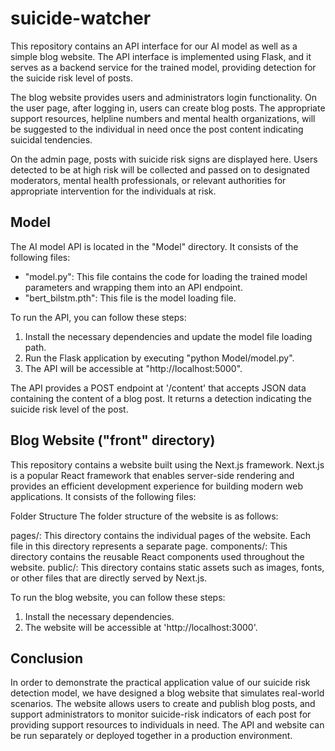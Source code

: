 # suicide-watcher

This repository contains an API interface for our AI model as well as a simple blog website. The API interface is implemented using Flask, and it serves as a backend service for the trained model, providing detection for the suicide risk level of posts.

The blog website provides users and administrators login functionality. On the user page, after logging in, users can create blog posts. The appropriate support resources, helpline numbers and mental health organizations, will be suggested to the individual in need once the post content indicating suicidal tendencies. 

On the admin page, posts with suicide risk signs are displayed here. Users detected to be at high risk will be collected and passed on to designated moderators, mental health professionals, or relevant authorities for appropriate intervention for the individuals at risk.

## Model

The AI model API is located in the "Model" directory. It consists of the following files:

- "model.py": This file contains the code for loading the trained model parameters and wrapping them into an API endpoint.
- "bert_bilstm.pth": This file is the model loading file.

To run the API, you can follow these steps:

1. Install the necessary dependencies and update the model file loading path.
2. Run the Flask application by executing "python Model/model.py".
3. The API will be accessible at "http://localhost:5000".

The API provides a POST endpoint at '/content' that accepts JSON data containing the content of a blog post. It returns a detection indicating the suicide risk level of the post.

## Blog Website ("front" directory)

This repository contains a website built using the Next.js framework. Next.js is a popular React framework that enables server-side rendering and provides an efficient development experience for building modern web applications. It consists of the following files:

Folder Structure
The folder structure of the website is as follows:

pages/: This directory contains the individual pages of the website. Each file in this directory represents a separate page.
components/: This directory contains the reusable React components used throughout the website.
public/: This directory contains static assets such as images, fonts, or other files that are directly served by Next.js.

To run the blog website, you can follow these steps:

1. Install the necessary dependencies.
2. The website will be accessible at 'http://localhost:3000'.


## Conclusion

In order to demonstrate the practical application value of our suicide risk detection model, we have designed a blog website that simulates real-world scenarios. The website allows users to create and publish blog posts, and support administrators to monitor suicide-risk indicators of each post for providing support resources to individuals in need. The API and website can be run separately or deployed together in a production environment.
